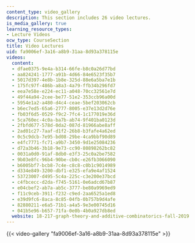 ```yaml
---
content_type: video_gallery
description: This section includes 26 video lectures.
is_media_gallery: true
learning_resource_types:
- Lecture Videos
ocw_type: CourseSection
title: Video Lectures
uid: fa9006ef-3a16-a8b9-31aa-8d93a378115e
videos:
  content:
  - dfae0375-9e4a-b314-66fe-b8c0a26d77bd
  - aa824241-1777-a91b-4d66-84e6523f35b7
  - 5017d397-4e8b-1b8e-325d-88e6a5ba7e1b
  - 175fc97f-486b-a8a3-4a79-ffb34b296fd7
  - eea7e58e-e224-ec11-a048-70cc32561e7d
  - 49f44a94-2cee-be77-51e2-353ccb96a00d
  - 5954e1a2-a480-d4c4-ceae-5bef203062cb
  - b6ec7ed5-65a6-2777-8005-e37e13d2d76e
  - fb03f6d5-0529-f9c2-7fc4-1c177019e36d
  - 5ca760ec-4c0a-ba7b-ab74-9f401ba0123d
  - 2fbfd677-578d-0da2-087d-81966abe8aff
  - 2ad01c27-7aaf-d1f2-26b8-b3fafe4a62ed
  - 0c5c9dcb-7e95-bd08-29be-4ca9bbf90d89
  - e4fc7771-fc71-a9b7-3450-9d1e25084236
  - d72a3b46-3b18-9e73-cc90-80898262bc82
  - 0031a0d0-91af-8db0-e3f3-25c0a2be7582
  - 9b03e8fc-96b4-90be-cb0c-e26fb3066090
  - b6005bf7-bcb8-7c4e-c8c8-c0b1c9014989
  - d334e849-3200-dbf1-e325-efa9e4af1524
  - 53723007-d495-5c4a-225c-c3e200e37bcd
  - c4fbcecc-d2da-f745-5161-0e6adcd67b87
  - e04cbef2-ab7a-ab5c-3777-be80a9969ed9
  - f11c9ceb-3911-f232-c9ed-2aa6525a1ed8
  - e39d9fc6-8aca-8c85-04fb-0b757b9d4afe
  - 82880211-e6a5-71b1-a4a5-9e3e00745d16
  - 041b5e96-b657-71fa-0e0b-4b0a927db8ed
  website: 18-217-graph-theory-and-additive-combinatorics-fall-2019
---
```



{{< video-gallery "fa9006ef-3a16-a8b9-31aa-8d93a378115e" >}}

